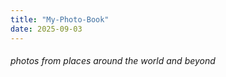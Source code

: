 ```yaml
---
title: "My-Photo-Book"
date: 2025-09-03
---
```


###### photos from places around the world and beyond
